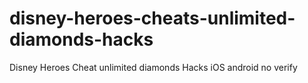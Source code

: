# disney-heroes-cheats-unlimited-diamonds-hacks
Disney Heroes Cheat unlimited diamonds Hacks iOS android no verify
